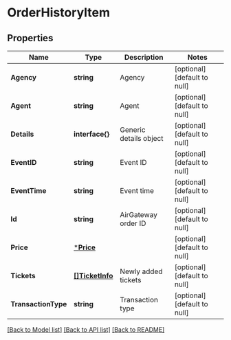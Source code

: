 # OrderHistoryItem

## Properties
Name | Type | Description | Notes
------------ | ------------- | ------------- | -------------
**Agency** | **string** | Agency | [optional] [default to null]
**Agent** | **string** | Agent | [optional] [default to null]
**Details** | **interface{}** | Generic details object | [optional] [default to null]
**EventID** | **string** | Event ID | [optional] [default to null]
**EventTime** | **string** | Event time | [optional] [default to null]
**Id** | **string** | AirGateway order ID | [optional] [default to null]
**Price** | [***Price**](Price.md) |  | [optional] [default to null]
**Tickets** | [**[]TicketInfo**](TicketInfo.md) | Newly added tickets | [optional] [default to null]
**TransactionType** | **string** | Transaction type | [optional] [default to null]

[[Back to Model list]](../README.md#documentation-for-models) [[Back to API list]](../README.md#documentation-for-api-endpoints) [[Back to README]](../README.md)


